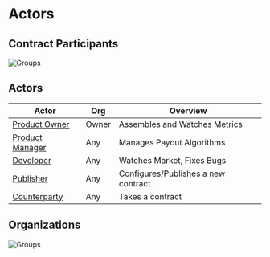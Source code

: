 # Actors

## Contract Participants

![Groups](/img/__ActorContracts.png)

## Actors

| Actor                 | Org     | Overview                            |
|-----------------------|---------|-------------------------------------|
| [Product Owner][po]   | Owner   | Assembles and Watches Metrics       |
| [Product Manager][pm] | Any     | Manages Payout Algorithms           |
| [Developer][de]       | Any     | Watches Market, Fixes Bugs          |
| [Publisher][pu]       | Any     | Configures/Publishes a new contract |
| [Counterparty][co]    | Any     | Takes a contract                    |
  
[po]: /cases/product_owner
[pm]: /cases/product_manager
[de]: /cases/developer
[pu]: /cases/publisher
[co]: /cases/counterparty

## Organizations

![Groups](/img/__ActorOrgs.png)

